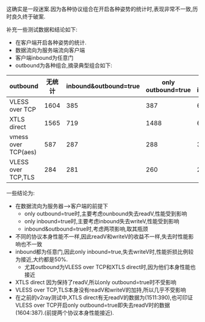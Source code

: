 这确实是一段迷案.因为各种协议组合在开启各种姿势的统计时,表现非常不一致,历时良久终于破案.

补充一些测试数据和结论如下:
* 在客户端开启各种姿势的统计.
* 数据流向为服务端流向客户端
* 客户端inbound为任意门
* outbound为各种组合,摘录典型组合如下:

outbound |无统计 |    inbound&outbound=true |only outbound=true | only inbound=true|  inbound&outbound=false   
--- | --- | --- | --- | ---  | ---                       
VLESS over TCP   |     1604   |      385     |      387    |      682     |      1622                                      
XTLS direct      |           1565  |        719     |       1488  |        673      |      1507                
vmess over TCP(aes) |   587     |      287      |      288   |        331   |         576     
VLESS over TCP,TLS  |  284     |     281   |        260 |         250        |   288                    

一些结论为:
* 在数据流向为服务器-->客户端的前提下
  * only outbound=true时,主要考虑ounbound失去readV,性能受到影响
  * only inbound=true时,主要考虑inbound失去writeV,性能受到影响
  * inbound&outbound=true时,考虑两项影响,取其瓶颈
* 不同的协议本身性能不一样,因此readV和writeV的收益不一样,失去时性能影响也不一致
* inbound都为任意门,因此only inbound=true,失去writeV时,性能折损比例较为接近,大约都是50%.
  * 尤其outbound为VLESS over TCP和XTLS direct时,因为他们本身性能也接近
* XTLS direct 因为保持了readV,所以only outbound=true时不受影响
* VLESS over TCP,TLS本身没有readV和writeV的加持,所以几乎不受影响
* 在之前的v2ray测试中,XTLS direct有无readV的数据为(1511:390),也可印证VLESS over TCP开启only outbound=true即失去readV时的数据(1604:387).(前提两个协议本身性能接近).
